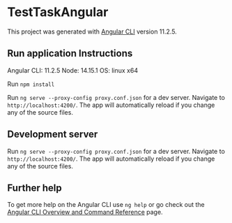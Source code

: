 # TestTaskAngular

This project was generated with [Angular CLI](https://github.com/angular/angular-cli) version 11.2.5.

## Run application Instructions

Angular CLI: 11.2.5
Node: 14.15.1
OS: linux x64

Run `npm install`

Run `ng serve --proxy-config proxy.conf.json` for a dev server. Navigate to `http://localhost:4200/`. The app will automatically reload if you change any of the source files.

## Development server

Run `ng serve --proxy-config proxy.conf.json` for a dev server. Navigate to `http://localhost:4200/`. The app will automatically reload if you change any of the source files.


## Further help

To get more help on the Angular CLI use `ng help` or go check out the [Angular CLI Overview and Command Reference](https://angular.io/cli) page.
